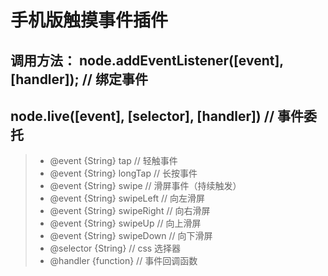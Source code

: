 手机版触摸事件插件
===========

**调用方法**：
node.addEventListener([event], [handler]);            //  绑定事件
-
node.live([event], [selector], [handler])             //  事件委托
-
> - @event {String} tap                // 轻触事件
> - @event {String} longTap            // 长按事件
> - @event {String} swipe              // 滑屏事件（持续触发）
> - @event {String} swipeLeft          // 向左滑屏
> - @event {String} swipeRight         // 向右滑屏
> - @event {String} swipeUp            // 向上滑屏
> - @event {String} swipeDown          // 向下滑屏
> - @selector {String}                 // css 选择器
> - @handler {function}                // 事件回调函数